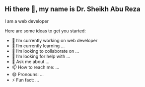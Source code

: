 ## Hi there 👋, my name is Dr. Sheikh Abu Reza
I am a web developer 

Here are some ideas to get you started:

- 🔭 I’m currently working on web developer
- 🌱 I’m currently learning ...
- 👯 I’m looking to collaborate on ...
- 🤔 I’m looking for help with ...
- 💬 Ask me about ...
- 📫 How to reach me: ...
- 😄 Pronouns: ...
- ⚡ Fun fact: ...

